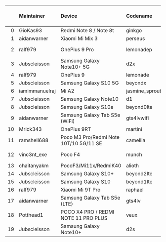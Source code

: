 |    | Maintainer     | Device                                 | Codename       |   Last Pex Version | Device Status   |
|---:|:---------------|:---------------------------------------|:---------------|-------------------:|:----------------|
|  0 | GioKas93       | Redmi Note 8 / Note 8t                 | ginkgo         |                5.1 | Active          |
|  1 | aidanwarner    | Xiaomi Mi Mix 3                        | perseus        |                5.1 | Active          |
|  2 | ralf979        | OnePlus 9 Pro                          | lemonadep      |                5.8 | Not-Maintained  |
|  3 | Jubscleisson   | Samsung Galaxy Note10+ 5G              | d2x            |                5.9 | Active          |
|  4 | ralf979        | OnePlus 9                              | lemonade       |                5.9 | Active          |
|  5 | Jubscleisson   | Samsung Galaxy S10 5G                  | beyondx        |                5.9 | Active          |
|  6 | iamimmanuelraj | Mi A2                                  | jasmine_sprout |                5.1 | Active          |
|  7 | Jubscleisson   | Samsung Galaxy Note10                  | d1             |                5.9 | Active          |
|  8 | Jubscleisson   | Samsung Galaxy S10e                    | beyond0lte     |                5.9 | Active          |
|  9 | aidanwarner    | Samsung Galaxy Tab S5e (WiFi)          | gts4lvwifi     |                5.1 | Active          |
| 10 | Mrick343       | OnePlus 9RT                            | martini        |                5.1 | Active          |
| 11 | ramshell688    | Poco M3 Pro/Redmi Note 10T/10 5G/11 SE | camellia       |                5.1 | Active          |
| 12 | vinc3nt_exe    | Poco F4                                | munch          |                5.7 | Not-Maintained  |
| 13 | chaitanyakm    | PocoF3/Mi11x/RedmiK40                  | alioth         |                5.1 | Active          |
| 14 | Jubscleisson   | Samsung Galaxy S10+                    | beyond2lte     |                5.9 | Active          |
| 15 | Jubscleisson   | Samsung Galaxy S10                     | beyond1lte     |                5.9 | Active          |
| 16 | ralf979        | Xiaomi Mi 9T Pro                       | raphael        |                5.1 | Active          |
| 17 | aidanwarner    | Samsung Galaxy Tab S5e (LTE)           | gts4lv         |                5.1 | Active          |
| 18 | Potthead1      | POCO X4 PRO / REDMI NOTE 11 PRO PLUS   | veux           |                5.7 | Not-Maintained  |
| 19 | Jubscleisson   | Samsung Galaxy Note10+                 | d2s            |                5.9 | Active          |